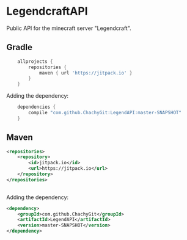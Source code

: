 # LegendcraftAPI
Public API for the minecraft server "Legendcraft".



Gradle
-
```gradle
    allprojects {
        repositories {
            maven { url 'https://jitpack.io' }
        }
    }
```
Adding the dependency:
```gradle
    dependencies {
        compile "com.github.ChachyGit:LegendAPI:master-SNAPSHOT"
    }

```
Maven
-
```xml
<repositories>
    <repository>
        <id>jitpack.io</id>
        <url>https://jitpack.io</url>
    </repository>
</repositories>
      
 ```
 Adding the dependency:
```xml
<dependency>
    <groupId>com.github.ChachyGit</groupId>
    <artifactId>LegendAPI</artifactId>
    <version>master-SNAPSHOT</version>
</dependency>

```
